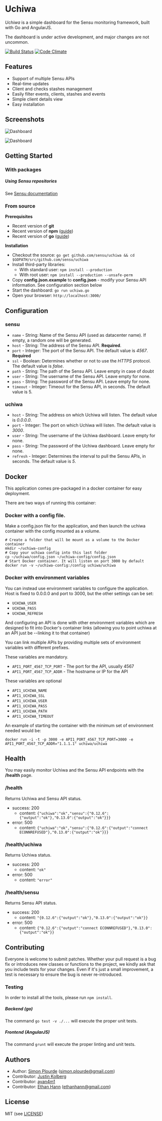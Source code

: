 # Uchiwa

*Uchiwa* is a simple dashboard for the Sensu monitoring framework, built with Go and AngularJS.

The dashboard is under active development, and major changes are not uncommon.

[![Build Status](https://travis-ci.org/sensu/uchiwa.svg?branch=master)](https://travis-ci.org/sensu/uchiwa)
[![Code   Climate](https://codeclimate.com/github/sensu/uchiwa/badges/gpa.svg)](https://codeclimate.com/github/sensu/uchiwa)

## Features

* Support of multiple Sensu APIs
* Real-time updates
* Client and checks stashes management
* Easily filter events, clients, stashes and events
* Simple client details view
* Easy installation

## Screenshots

![Dashboard](http://palourde.github.io/images/uchiwa-dashboard.png)

![Dashboard](http://palourde.github.io/images/uchiwa-client.png)

## Getting Started

### With packages

##### Using Sensu repositories
See [Sensu documentation](http://sensuapp.org/docs/0.13/dashboards_uchiwa)

### From source

**Prerequisites**
* Recent version of **git**
* Recent version of **npm** ([guide](https://github.com/joyent/node/wiki/installing-node.js-via-package-manager))
* Recent version of **go** ([guide](https://golang.org/doc/install))

**Installation**
* Checkout the source: `go get github.com/sensu/uchiwa && cd $GOPATH/src/github.com/sensu/uchiwa`
* Install third-party libraries:
  * With standard user: `npm install --production`
  * With root user: `npm install --production --unsafe-perm`
* Copy **config.json.example** to **config.json** - modify your Sensu API information. See configuration section below
* Start the dashboard: `go run uchiwa.go`
* Open your browser: `http://localhost:3000/`


## Configuration
### sensu
- `name` - String: Name of the Sensu API (used as datacenter name). If empty, a random one will be generated.
- `host` - String: The address of the Sensu API. **Required**.
- `port` - Integer: The port of the Sensu API. The default value is *4567*. **Required**
- `ssl` - Boolean: Determines whether or not to use the *HTTPS* protocol. The default value is *false*.
- `path` - String: The path of the Sensu API. Leave empty in case of doubt
- `user` - String: The username of the Sensu API. Leave empty for none.
- `pass` - String: The password of the Sensu API. Leave empty for none.
- `timeout` - Integer: Timeout for the Sensu API, in seconds. The default value is 5.

### uchiwa
- `host` - String: The address on which Uchiwa will listen. The default value is *0.0.0.0*.
- `port` - Integer: The port on which Uchiwa will listen. The default value is *3000*.
- `user` - String: The username of the Uchiwa dashboard. Leave empty for none.
- `pass` - String: The password of the Uchiwa dashboard. Leave empty for none.
- `refresh` - Integer: Determines the interval to pull the Sensu APIs, in seconds. The default value is *5*.

## Docker

This application comes pre-packaged in a docker container for easy deployment.

There are two ways of running this container:

### Docker with a config file.

Make a config.json file for the application, and then launch the uchiwa container with the config mounted as a volume.

    # Create a folder that will be mount as a volume to the Docker container
    mkdir ~/uchiwa-config
    # Copy your uchiwa config into this last folder
    cp ~/uchiwa/config.json ~/uchiwa-config/config.json
    # Start Docker container. It will listen on port 3000 by default
    docker run -v ~/uchiwa-config:/config uchiwa/uchiwa

### Docker with environment variables

You can instead use environment variables to configure the application. Host is fixed to 0.0.0.0 and port to 3000,
but the other settings can be set:

- `UCHIWA_USER`
- `UCHIWA_PASS`
- `UCHIWA_REFRESH`

And configuring an API is done with other environment variables which are designed to fit into Docker's
container links (allowing you to point uchiwa at an API just be --linking it to that container)

You can link multiple APIs by providing multiple sets of environment variables with different prefixes.

These variables are mandatory.

- `API1_PORT_4567_TCP_PORT` - The port for the API, usually 4567
- `API1_PORT_4567_TCP_ADDR` - The hostname or IP for the API

These variables are optional

- `API1_UCHIWA_NAME`
- `API1_UCHIWA_SSL`
- `API1_UCHIWA_USER`
- `API1_UCHIWA_PASS`
- `API1_UCHIWA_PATH`
- `API1_UCHIWA_TIMEOUT`

An example of starting the container with the minimum set of environment needed would be:

`docker run -i -t -p 3000 -e API1_PORT_4567_TCP_PORT=3000 -e API1_PORT_4567_TCP_ADDR="1.1.1.1" uchiwa/uchiwa`

## Health
You may easily monitor Uchiwa and the Sensu API endpoints with the **/health** page.

### /health
Returns Uchiwa and Sensu API status.
* success: 200
  * content: `{"uchiwa":"ok","sensu":{"0.12.6":{"output":"ok"},"0.13.0":{"output":"ok"}}}`
* error: 500
  * content: `{"uchiwa":"ok","sensu":{"0.12.6":{"output":"connect ECONNREFUSED"},"0.13.0":{"output":"ok"}}}`

### /health/uchiwa
Returns Uchiwa status.
* success: 200
  * content: `"ok"`
* error: 500
  * content: `"error"`

### /health/sensu
Returns Sensu API status.
* success: 200
  * content: `"{0.12.6":{"output":"ok"},"0.13.0":{"output":"ok"}}`
* error: 500
  * content: `{"0.12.6":{"output":"connect ECONNREFUSED"},"0.13.0":{"output":"ok"}}`

## Contributing
Everyone is welcome to submit patches. Whether your pull request is a bug fix or introduces new classes or functions to the project, we kindly ask that you include tests for your changes. Even if it's just a small improvement, a test is necessary to ensure the bug is never re-introduced.

### Testing
In order to install all the tools, please run `npm install`.

##### Backend (go)
The command `go test -v ./...` will execute the proper unit tests.

##### Frontend (AngularJS)
The command `grunt` will execute the proper linting and unit tests.

## Authors
* Author: [Simon Plourde][author] (<simon.plourde@gmail.com>)
* Contributor: [Justin Kolberg][amdprophet]
* Contributor: [ayan4m1][ayan4m1]
* Contributor: [Ethan Hann][ethanhann] (<ethanhann@gmail.com>)


## License
MIT (see [LICENSE][license])

[author]:                 https://github.com/palourde
[license]:                https://github.com/palourde/uchiwa/blob/master/LICENSE
[ethanhann]:              http://www.ethanhann.com/
[ayan4m1]:                https://github.com/ayan4m1
[amdprophet]:             https://github.com/amdprophet
